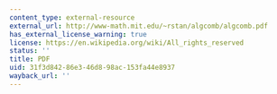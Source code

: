 ```yaml
---
content_type: external-resource
external_url: http://www-math.mit.edu/~rstan/algcomb/algcomb.pdf
has_external_license_warning: true
license: https://en.wikipedia.org/wiki/All_rights_reserved
status: ''
title: PDF
uid: 31f3d842-86e3-46d8-98ac-153fa44e8937
wayback_url: ''
---
```

